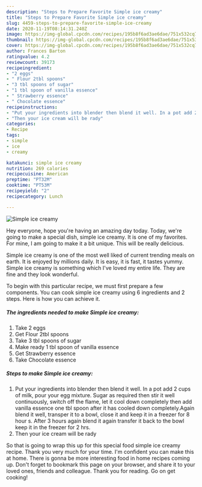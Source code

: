 ```yaml
---
description: "Steps to Prepare Favorite Simple ice creamy"
title: "Steps to Prepare Favorite Simple ice creamy"
slug: 4459-steps-to-prepare-favorite-simple-ice-creamy
date: 2020-11-19T08:14:31.240Z
image: https://img-global.cpcdn.com/recipes/195b8f6ad3ae6dae/751x532cq70/simple-ice-creamy-recipe-main-photo.jpg
thumbnail: https://img-global.cpcdn.com/recipes/195b8f6ad3ae6dae/751x532cq70/simple-ice-creamy-recipe-main-photo.jpg
cover: https://img-global.cpcdn.com/recipes/195b8f6ad3ae6dae/751x532cq70/simple-ice-creamy-recipe-main-photo.jpg
author: Frances Barton
ratingvalue: 4.2
reviewcount: 39173
recipeingredient:
- "2 eggs"
- " Flour 2tbl spoons"
- "3 tbl spoons of sugar"
- "1 tbl spoon of vanilla essence"
- " Strawberry essence"
- " Chocolate essence"
recipeinstructions:
- "Put your ingredients into blender then blend it well. In a pot add 2 cups of milk, pour your egg mixture. Sugar as required then stir it well continuously, switch off the flame, let it cool down completely then add vanilla essence one tbl spoon after it has cooled down completely.Again blend it well, transper it to a bowl, close it and keep it in a freezer for 8 hour s. After 3 hours again blend it again transfer it back to the bowl keep it in the freezer for 2 hrs."
- "Then your ice cream will be rady"
categories:
- Recipe
tags:
- simple
- ice
- creamy

katakunci: simple ice creamy 
nutrition: 269 calories
recipecuisine: American
preptime: "PT32M"
cooktime: "PT53M"
recipeyield: "2"
recipecategory: Lunch

---
```



![Simple ice creamy](https://img-global.cpcdn.com/recipes/195b8f6ad3ae6dae/751x532cq70/simple-ice-creamy-recipe-main-photo.jpg)

Hey everyone, hope you're having an amazing day today. Today, we're going to make a special dish, simple ice creamy. It is one of my favorites. For mine, I am going to make it a bit unique. This will be really delicious.

Simple ice creamy is one of the most well liked of current trending meals on earth. It is enjoyed by millions daily. It is easy, it is fast, it tastes yummy. Simple ice creamy is something which I've loved my entire life. They are fine and they look wonderful.




To begin with this particular recipe, we must first prepare a few components. You can cook simple ice creamy using 6 ingredients and 2 steps. Here is how you can achieve it.

<!--inarticleads1-->

##### The ingredients needed to make Simple ice creamy:

1. Take 2 eggs
1. Get  Flour 2tbl spoons
1. Take 3 tbl spoons of sugar
1. Make ready 1 tbl spoon of vanilla essence
1. Get  Strawberry essence
1. Take  Chocolate essence




<!--inarticleads2-->

##### Steps to make Simple ice creamy:

1. Put your ingredients into blender then blend it well. In a pot add 2 cups of milk, pour your egg mixture. Sugar as required then stir it well continuously, switch off the flame, let it cool down completely then add vanilla essence one tbl spoon after it has cooled down completely.Again blend it well, transper it to a bowl, close it and keep it in a freezer for 8 hour s. After 3 hours again blend it again transfer it back to the bowl keep it in the freezer for 2 hrs.
1. Then your ice cream will be rady




So that is going to wrap this up for this special food simple ice creamy recipe. Thank you very much for your time. I'm confident you can make this at home. There is gonna be more interesting food in home recipes coming up. Don't forget to bookmark this page on your browser, and share it to your loved ones, friends and colleague. Thank you for reading. Go on get cooking!
